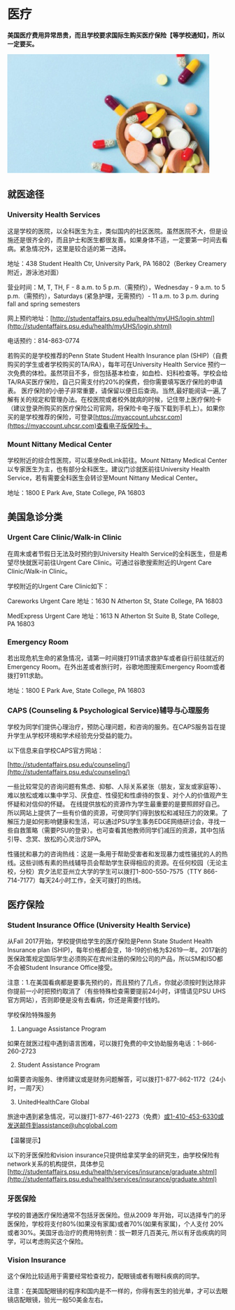 # 医疗

**美国医疗费用异常昂贵，而且学校要求国际生购买医疗保险【等学校通知】，所以一定要买。**

![](../.gitbook/assets/image%20%2866%29.png)

## 就医途径

### University Health Services

这是学校的医院，以全科医生为主，类似国内的社区医院。虽然医院不大，但是设施还是很齐全的，而且护士和医生都很友善。如果身体不适，一定要第一时间去看病。紧急情况外，这里是较合适的第一选择。

地址：438 Student Health Ctr, University Park, PA 16802（Berkey Creamery附近，游泳池对面）

营业时间：M, T, TH, F - 8 a.m. to 5 p.m.（需预约），Wednesday - 9 a.m. to 5 p.m.（需预约），Saturdays \(紧急护理，无需预约）- 11 a.m. to 3 p.m. during fall and spring semesters

网上预约地址：[http://studentaffairs.psu.edu/health/myUHS/login.shtml](http://studentaffairs.psu.edu/health/myUHS/login.shtml)

电话预约：814-863-0774

若购买的是学校推荐的Penn State Student Health Insurance plan \(SHIP\)（自费购买的学生或者学校购买的TA/RA），每年可在University Health Service 预约一次免费的体检。虽然项目不多，但包括基本检查，如血检、妇科检查等。学校会给TA/RA买医疗保险，自己只需支付约20%的保费，但你需要填写医疗保险的申请表。 医疗保险的小册子非常重要，请保留以便日后查询。当然,最好能阅读一遍,了解有关的规定和管理办法。在校医院或者校外就病的时候，记住带上医疗保险卡（建议登录所购买的医疗保险公司官网，将保险卡电子版下载到手机上）。如果你买的是学校推荐的保险，可登录[https://myaccount.uhcsr.com](https://myaccount.uhcsr.com)查看电子版保险卡。

### Mount Nittany Medical Center

学校附近的综合性医院，可以乘坐RedLink前往。Mount Nittany Medical Center以专家医生为主，也有部分全科医生。建议门诊就医前往University Health Service，若有需要全科医生会转诊至Mount Nittany Medical Center。

地址：1800 E Park Ave, State College, PA 16803

## 美国急诊分类

### **Urgent Care Clinic/Walk-in Clinic**

在周末或者节假日无法及时预约到University Health Service的全科医生，但是希望尽快就医可前往Urgent Care Clinic。可通过谷歌搜索附近的Urgent Care Clinic/Walk-in Clinic。

学校附近的Urgent Care Clinic如下：

Careworks Urgent Care 地址：1630 N Atherton St, State College, PA 16803

MedExpress Urgent Care 地址：1613 N Atherton St Suite B, State College, PA 16803

### Emergency Room

若出现危机生命的紧急情况，请第一时间拨打911请求救护车或者自行前往就近的Emergency Room。在外出差或者旅行时，谷歌地图搜索Emergency Room或者拨打911求助。

地址：1800 E Park Ave, State College, PA 16803

### CAPS \(Counseling & Psychological Service\)辅导与心理服务

学校为同学们提供心理治疗，预防心理问题，和咨询的服务。在CAPS服务旨在提升学生从学校环境和学术经验充分受益的能力。

以下信息来自学校CAPS官方网站：

[http://studentaffairs.psu.edu/counseling/](http://studentaffairs.psu.edu/counseling/)

一些比较常见的咨询问题有焦虑、抑郁、人际关系紧张（朋友，室友或家庭等）、难以放松或难以集中学习、厌食症、性侵犯和性虐待的恢复、对个人的价值观产生怀疑和对信仰的怀疑。 在线提供放松的资源作为学生最重要的是要照顾好自己。所以网站上提供了一些有价值的资源，可使同学们得到放松和减轻压力的效果。了解压力是如何影响健康和生活，可以通过PSU学生事务EDGE网络研讨会，寻找一些自救策略（需要PSU的登录）。也可查看其他教师同学们减压的资源，其中包括引导、念冥、放松的心灵治疗SPA。

性骚扰和暴力的咨询热线：这是一条用于帮助受害者和发现暴力或性骚扰的人的热线。这些训练有素的热线辅导员会帮助学生获得相应的资源。在任何校园（无论主校，分校）宾夕法尼亚州立大学的学生可以拨打1-800-550-7575（TTY 866-714-7177）每天24小时工作，全天可拨打的热线。

## 医疗保险

### Student Insurance Office \(University Health Service\)

从Fall 2017开始，学校提供给学生的医疗保险是Penn State Student Health Insurance plan \(SHIP\)，每年价格都会变，18-19的价格为$2619一年。2017新的医保政策规定国际学生必须购买在宾州注册的保险公司的产品，所以SM和ISO都不会被Student Insurance Office接受。

注意：1.在美国看病都是要事先预约的，而且预约了几点，你就必须按时到达除非你提前一小时把预约取消了（有些特殊检查需要提前24小时，详情请见PSU UHS官方网站），否则即便是没有去看病，你还是需要付钱的。

学校保险特殊服务

1. Language Assistance Program

如果在就医过程中遇到语言困难，可以拨打免费的中文协助服务电话：1-866-260-2723

2. Student Assistance Program

如需要咨询服务、律师建议或是财务问题解答，可以拨打1-877-862-1172（24小时，一周7天）

3. UnitedHealthCare Global

旅途中遇到紧急情况，可以拨打1-877-461-2273（免费）或1-410-453-6330或发送邮件到assistance@uhcglobal.com

【温馨提示】

以下的牙医保险和vision insurance只提供给拿奖学金的研究生，由学校保险有network关系的机构提供，具体参见 [http://studentaffairs.psu.edu/health/services/insurance/graduate.shtml](http://studentaffairs.psu.edu/health/services/insurance/graduate.shtml)

### 牙医保险

学校的普通医疗保险通常不包括牙医保险。但从2009 年开始，可以选择专门的牙医保险，学校将支付80%\(如果没有家属\)或者70%\(如果有家属\)，个人支付 20%或者30%。美国牙齿治疗的费用特别贵：拔一颗牙几百美元, 所以有牙齿疾病的同学，可以考虑购买这个保险。

### Vision Insurance

这个保险比较适用于需要经常检查视力，配眼镜或者有眼科疾病的同学。

注意：在美国配眼镜的程序和国内是不一样的，你得有医生的验光单，才可以去眼镜店配眼镜，验光一般50美金左右。  


